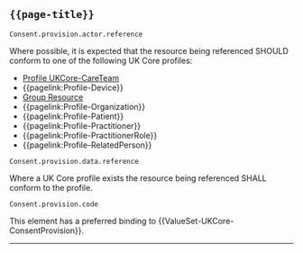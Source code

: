 ## <code>{{page-title}}</code>

<code>Consent.provision.actor.reference</code>

Where possible, it is expected that the resource being referenced SHOULD conform to one of the following UK Core profiles:
- [Profile UKCore-CareTeam](https://simplifier.net/hl7fhirukcorer4/ukcore-careteam)
- {{pagelink:Profile-Device}}
- [Group Resource](https://hl7.org/fhir/R4/group.html)
- {{pagelink:Profile-Organization}}
- {{pagelink:Profile-Patient}}
- {{pagelink:Profile-Practitioner}}
- {{pagelink:Profile-PractitionerRole}}
- {{pagelink:Profile-RelatedPerson}}

<code>Consent.provision.data.reference</code>

Where a UK Core profile exists the resource being referenced SHALL conform to the profile.

<code>Consent.provision.code</code>

This element has a preferred binding to {{ValueSet-UKCore-ConsentProvision}}.

---
